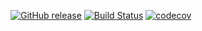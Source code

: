 [![GitHub release](https://img.shields.io/github/release/oprekable/java-command-pattern-example.svg)](https://github.com/oprekable/java-command-pattern-example/releases/latest) [![Build Status](https://travis-ci.org/oprekable/java-command-pattern-example.svg?branch=master)](https://travis-ci.org/oprekable/java-command-pattern-example)
[![codecov](https://codecov.io/gh/oprekable/java-command-pattern-example/branch/master/graph/badge.svg)](https://codecov.io/gh/oprekable/java-command-pattern-example)


